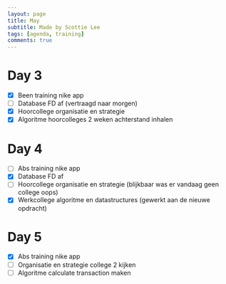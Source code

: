 ```yaml
---
layout: page
title: May
subtitle: Made by Scottie Lee
tags: [agenda, training]
comments: true
---
```

<!---
⬜ = to do
✅ = done
🟥 = cancelled
--->

# Day 3
- [x] Been training nike app
- [ ] Database FD af (vertraagd naar morgen)
- [x] Hoorcollege organisatie en strategie
- [x] Algoritme hoorcolleges 2 weken achterstand inhalen

# Day 4
- [ ] Abs training nike app
- [x] Database FD af
- [ ] Hoorcollege organisatie en strategie (blijkbaar was er vandaag geen college oops)
- [x] Werkcollege algoritme en datastructures (gewerkt aan de nieuwe opdracht)

# Day 5
- [x] Abs training nike app
- [ ] Organisatie en strategie college 2 kijken
- [ ] Algoritme calculate transaction maken
